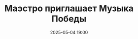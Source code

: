 ---
title: Маэстро приглашает Музыка Победы
city: Красноярск
location: Институт искусств им. Д. Хворостовского
location_photos:
  - /images/location/1.jpg
  - /images/location/2.jpg
address: ул. Ленина, 22
descriptionShort: Пронзительный вечер памяти и музыки
descriptionFull: >-
  «Этот День Победы порохом пропах, 
  Этот праздник с сединою на висках…»
  В преддверии великого праздника, Сибирский институт искусств им. Д.А. Хворостовского приглашает вас на пронзительный вечер памяти и музыки.
  В воскресенье, в 18:00, под сводами зала зазвучат песни военных лет, русские народные напевы и произведения, в которых – вся боль, гордость и непобедимая сила поколения, отстоявшего мир.
  Симфонический оркестр и лучшие вокалисты Красноярска под управлением маэстро Анатолия Чепурного создадут атмосферу, где каждая ностальгическая нота будет говорить с вами… Где скрипки споют о потерях и победах, а голоса солистов прозвучат, как голоса из прошлого – такие же искренние и полные надежды.
  Этот концерт – не просто музыкальный вечер. Это живая история, которую нужно услышать сердцем.
eventId: 2406131
age: 6
date: 2025-05-04 19:00
video: /videos/events/3.mp4
duration: 02:00
artists_team: Оркестр «Маэстро»
artists_group_photo: /images/artists/3.jpg
artists:
  - name: Анатолий Чепурной
    role: Дирижер
    photo: /images/artists/chep_der.jpg
  - name: Вера Барнова
    role: Вокал
    photo: /images/artists/barnova.jpg
  - name: Евгений Болданов
    role: Вокал
    photo: /images/artists/boldanov.jpg
  - name: Илья Кривчиков
    role: Вокал
    photo: /images/artists/krivchikov.jpg
  - name: Алексей Соколов
    role: Вокал
    photo: /images/artists/sokolov.jpg
  - name: Александр Михалев
    role: Вокал
    photo: /images/artists/mihalev.jpg
  - name: Севастьян Мартынюк
    role: Вокал
    photo: /images/artists/martinyuk.jpg
---